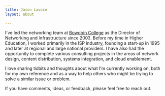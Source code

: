 ```yaml
---
title: Jason Lavoie
layout: about

---
```



I've led the networking team at [Bowdoin
College](https://www.bowdoin.edu/) as the Director of Networking and
Infrastructure since 2003. Before my time in Higher Education, I worked
primarily in the ISP industry, founding a start-up in 1995 and later at
regional and large national providers.  I have also had the opportunity
to complete various consulting projects in the areas of network design,
content distribution, systems integration, and cloud enablement.

I love sharing tidbits and thoughts about what I'm currently working
on, both for my own reference and as a way to help others who might be
trying to solve a similar issue or problem.

If you have comments, ideas, or feedback, please feel free to reach out.
